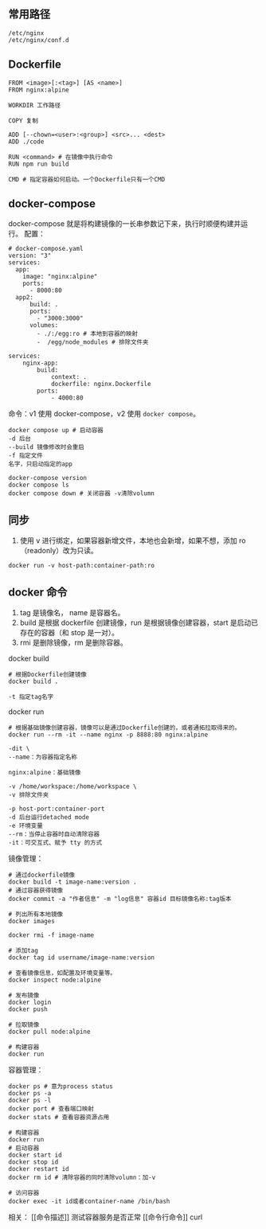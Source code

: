 ## 常用路径
```
/etc/nginx
/etc/nginx/conf.d
```
## Dockerfile
``` shell
FROM <image>[:<tag>] [AS <name>]
FROM nginx:alpine

WORKDIR 工作路径

COPY 复制

ADD [--chown=<user>:<group>] <src>... <dest>
ADD ./code

RUN <command> # 在镜像中执行命令
RUN npm run build

CMD # 指定容器如何启动。一个Dockerfile只有一个CMD
```
## docker-compose
docker-compose 就是将构建镜像的一长串参数记下来，执行时顺便构建并运行。
配置：
```shell
# docker-compose.yaml
version: "3"
services:
  app:
    image: "nginx:alpine"
    ports:
      - 8000:80
  app2:
	  build: .
	  ports:
	    - "3000:3000"
	  volumes:
		- ./:/egg:ro # 本地到容器的映射
		-  /egg/node_modules # 排除文件夹
```
```
services:
	nginx-app:
		build:
			context: .
			dockerfile: nginx.Dockerfile
		ports:
			- 4000:80
```
命令：v1 使用 docker-compose，v2 使用 `docker compose`。
```
docker compose up # 启动容器
-d 后台
--build 镜像修改时会重启
-f 指定文件
名字，只启动指定的app

docker-compose version
docker compose ls
docker compose down # 关闭容器 -v清除volumn
```
## 同步
1. 使用 v 进行绑定，如果容器新增文件，本地也会新增，如果不想，添加 ro（readonly）改为只读。
```
docker run -v host-path:container-path:ro 
```
## docker 命令
1. tag 是镜像名， name 是容器名。
2. build 是根据 dockerfile 创建镜像，run 是根据镜像创建容器，start 是启动已存在的容器（和 stop 是一对）。
3. rmi 是删除镜像，rm 是删除容器。

docker build
```
# 根据Dockerfile创建镜像
docker build .

-t 指定tag名字
```
docker run
```
# 根据基础镜像创建容器，镜像可以是通过Dockerfile创建的，或者通拓拉取得来的。
docker run --rm -it --name nginx -p 8888:80 nginx:alpine

-dit \
--name：为容器指定名称

nginx:alpine：基础镜像

-v /home/workspace:/home/workspace \
-v 排除文件夹

-p host-port:container-port
-d 后台运行detached mode
-e 环境变量
--rm：当停止容器时自动清除容器
-it：可交互式、赋予 tty 的方式
```
镜像管理：
```
# 通过dockerfile镜像
docker build -t image-name:version .
# 通过容器获得镜像
docker commit -a "作者信息" -m "log信息" 容器id 目标镜像名称:tag版本

# 列出所有本地镜像
docker images

docker rmi -f image-name

# 添加tag
docker tag id username/image-name:version

# 查看镜像信息，如配置及环境变量等。
docker inspect node:alpine 

# 发布镜像
docker login
docker push

# 拉取镜像
docker pull node:alpine

# 构建容器
docker run
```
容器管理：
```
docker ps # 意为process status
docker ps -a
docker ps -l
docker port # 查看端口映射
docker stats # 查看容器资源占用

# 构建容器
docker run
# 启动容器
docker start id
docker stop id
docker restart id
docker rm id # 清除容器的同时清除volumn：加-v

# 访问容器
docker exec -it id或者container-name /bin/bash
```

相关：
[[命令描述]]
测试容器服务是否正常 [[命令行命令]] curl
